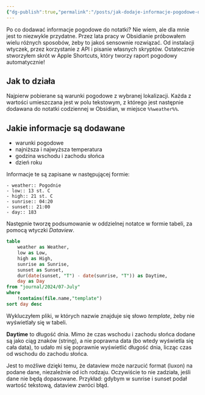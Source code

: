 ```yaml
---
{"dg-publish":true,"permalink":"/posts/jak-dodaje-informacje-pogodowe-do-notatki-w-obsidian/","tags":["WeblogPoMo2024","Obsidian"],"updated":"2024-05-06"}
---
```



Po co dodawać informacje pogodowe do notatki? Nie wiem, ale dla mnie jest to niezwykle przydatne. Przez lata pracy w Obsidianie próbowałem wielu różnych sposobów, żeby to jakoś sensownie rozwiązać. Od instalacji wtyczek, przez korzystanie z API i pisanie własnych skryptów. Ostatecznie stworzyłem skrót w Apple Shortcuts, który tworzy raport pogodowy automatycznie!

## Jak to działa

Najpierw pobierane są warunki pogodowe z wybranej lokalizacji. Każda z wartości umieszczana jest w polu tekstowym, z którego jest następnie dodawana do notatki codziennej w Obsidian, w miejsce `%%weather%%`.

## Jakie informacje są dodawane

- warunki pogodowe
- najniższa i najwyższa temperatura
- godzina wschodu i zachodu słońca
- dzień roku

Informacje te są zapisane w następującej formie:

```
- weather:: Pogodnie
- low:: 13 st. C
- high:: 21 st. C
- sunrise:: 04:20
- sunset:: 21:00
- day:: 183
```

Następnie tworzę podsumowanie w oddzielnej notatce w formie tabeli, za pomocą wtyczki *Dataview*.

```sql
table
	weather as Weather,
	low as Low,
	high as High,
	sunrise as Sunrise,
	sunset as Sunset,
	dur(date(sunset, "T") - date(sunrise, "T")) as Daytime,
	day as Day
from "journal/2024/07-July"
where
	!contains(file.name,"template")
sort day desc
```

Wykluczyłem pliki, w których nazwie znajduje się słowo *template*, żeby nie wyświetlały się w tabeli.

**Daytime** to długość dnia. Mimo że czas wschodu i zachodu słońca dodane są jako ciąg znaków (string), a nie poprawna data (bo wtedy wyświetla się cała data), to udało mi się poprawnie wyświetlić długość dnia, licząc czas od wschodu do zachodu słońca.

Jest to możliwe dzięki temu, że dataview może narzucić format (luxon) na podane dane, niezależnie od ich rodzaju. Oczywiście to nie zadziała, jeśli dane nie będą dopasowane. Przykład: gdybym w sunrise i sunset podał wartość tekstową, dataview zwróci błąd.
